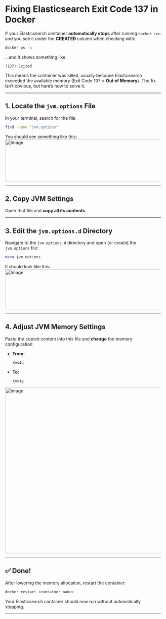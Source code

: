 # Fixing Elasticsearch Exit Code 137 in Docker

If your Elasticsearch container **automatically stops** after running `docker run` and you see it under the **CREATED** column when checking with:

```bash
docker ps -a
```

…and it shows something like:

```
(137) Exited
```

This means the container was killed, usually because Elasticsearch exceeded the available memory (Exit Code 137 = **Out of Memory**).
The fix isn’t obvious, but here’s how to solve it.

---

## 1. Locate the `jvm.options` File

In your terminal, search for the file:

```bash
find -name "jvm.options"
```

You should see something like this: <img width="1540" height="136" alt="Image" src="https://github.com/user-attachments/assets/782ce2d3-ba7d-418d-9865-656aba409f37" />

---

## 2. Copy JVM Settings

Open that file and **copy all its contents**.

---

## 3. Edit the `jvm.options.d` Directory

Navigate to the `jvm.options.d` directory and open (or create) the `jvm.options` file:

```bash
nano jvm.options
```

It should look like this: <img width="1524" height="130" alt="Image" src="https://github.com/user-attachments/assets/e8968539-ed14-478a-8939-cfc37fa77116" />

---

## 4. Adjust JVM Memory Settings

Paste the copied content into this file and **change** the memory configuration:

* **From:**

  ```
  Xms4g
  ```
* **To:**

  ```
  Xms1g
  ```

<img width="946" height="536" alt="Image" src="https://github.com/user-attachments/assets/cc949d26-c37b-43b1-8bb3-54dda94981d5" />

---

## ✅ Done!

After lowering the memory allocation, restart the container:

```bash
docker restart <container_name>
```

Your Elasticsearch container should now run without automatically stopping.

---
